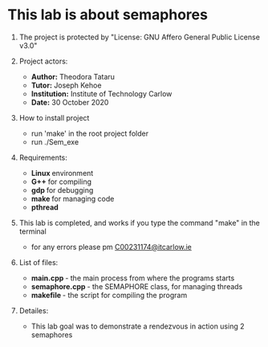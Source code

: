 # This lab is about semaphores

1. The project is protected by "License: GNU Affero General Public License v3.0"
2. Project actors:
    - <b>Author:</b> Theodora Tataru
    - <b>Tutor:</b> Joseph Kehoe
    - <b>Institution:</b> Institute of Technology Carlow
    - <b>Date:</b> 30 October 2020
3. How to install project
    - run 'make' in the root project folder 
    - run ./Sem_exe 
4. Requirements:
    - <b> Linux </b> environment
    - <b> G++ </b>  for compiling
    - <b> gdp </b>  for debugging
    - <b> make </b>  for managing code
    - <b> pthread </b>  
5. This lab is completed, and works if you type the command "make" in the terminal
    - for any errors please pm C00231174@itcarlow.ie
6. List of files:
    - <b>main.cpp </b>- the main process from where the programs starts
    - <b>semaphore.cpp </b>- the SEMAPHORE class, for managing threads
    - <b>makefile </b>- the script for compiling the program

7. Detailes:
    - This lab goal was to demonstrate a rendezvous in action using 2 semaphores
